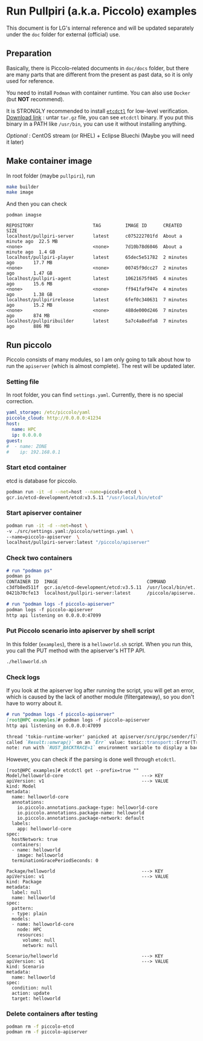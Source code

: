 # Run Pullpiri (a.k.a. Piccolo) examples

This document is for LG's internal reference and will be updated separately
under the `doc` folder for external (official) use.

## Preparation

Basically, there is Piccolo-related documents in `doc/docs` folder, but there
are many parts that are different from the present as past data, so it is
only used for reference.

You need to install `Podman` with container runtime.
You can also use `Docker` (but **NOT** recommend).

It is STRONGLY recommended to install
[`etcdctl`](https://github.com/etcd-io/etcd/blob/main/etcdctl/README.md)
for low-level verification.
[Download link](https://github.com/etcd-io/etcd/releases/download/v3.5.21/etcd-v3.5.21-linux-arm64.tar.gz)
: untar `tar.gz` file, you can see `etcdctl` binary.
If you put this binary in a PATH like `/usr/bin`, you can use it without installing anything.

*Optional* :
CentOS stream (or RHEL) + Eclipse Bluechi (Maybe you will need it later)

## Make container image

In root folder (maybe `pullpiri`), run

```bash
make builder
make image
```

And then you can check

```text
podman imagse

REPOSITORY                      TAG         IMAGE ID      CREATED             SIZE
localhost/pullpiri-server       latest      c075222701fd  About a minute ago  22.5 MB
<none>                          <none>      7d10b78d6046  About a minute ago  1.4 GB
localhost/pullpiri-player       latest      65dec5e51782  2 minutes ago       17.7 MB
<none>                          <none>      00745f9dcc27  2 minutes ago       1.47 GB
localhost/pullpiri-agent        latest      10621675f045  4 minutes ago       15.6 MB
<none>                          <none>      ff941faf947e  4 minutes ago       1.38 GB
localhost/pullpirirelease       latest      6fef0c340631  7 minutes ago       15.2 MB
<none>                          <none>      488de000d246  7 minutes ago       874 MB
localhost/pullpiribuilder       latest      5a7c4a8edfa8  7 minutes ago       886 MB
```

## Run piccolo

Piccolo consists of many modules, so I am only going to talk about how to run
the `apiserver` (which is almost complete). The rest will be updated later.

### Setting file

In root folder, you can find `settings.yaml`. Currently, there is no special correction.

```yaml
yaml_storage: /etc/piccolo/yaml
piccolo_cloud: http://0.0.0.0:41234
host:
  name: HPC
  ip: 0.0.0.0
guest:
#  - name: ZONE
#    ip: 192.168.0.1
```

### Start etcd container

etcd is database for piccolo.

```bash
podman run -it -d --net=host --name=piccolo-etcd \
gcr.io/etcd-development/etcd:v3.5.11 "/usr/local/bin/etcd"
```

### Start apiserver container

```bash
podman run -it -d --net=host \
-v ./src/settings.yaml:/piccolo/settings.yaml \
--name=piccolo-apiserver  \
localhost/pullpiri-server:latest "/piccolo/apiserver"
```

### Check two containers

```md
# run "podman ps"
podman ps
CONTAINER ID  IMAGE                                 COMMAND               CREATED         STATUS         PORTS          NAMES
c3dfb8ed511f  gcr.io/etcd-development/etcd:v3.5.11  /usr/local/bin/et...  23 minutes ago  Up 23 minutes  2379-2380/tcp  piccolo-etcd
0421b70cfe13  localhost/pullpiri-server:latest      /piccolo/apiserve...  22 minutes ago  Up 22 minutes                 piccolo-apiserver

# run "podman logs -f piccolo-apiserver"
podman logs -f piccolo-apiserver
http api listening on 0.0.0.0:47099
```

### Put Piccolo scenario into apiserver by shell script

In this folder (`examples`), there is a `helloworld.sh` script.
When you run this, you call the PUT method with the apiserver's HTTP API.

```sh
./helloworld.sh
```

### Check logs

If you look at the apiserver log after running the script, you will get
an error, which is caused by the lack of another module (filtergateway),
so you don't have to worry about it.

```md
# run "podman logs -f piccolo-apiserver"
[root@HPC examples]# podman logs -f piccolo-apiserver 
http api listening on 0.0.0.0:47099

thread 'tokio-runtime-worker' panicked at apiserver/src/grpc/sender/filtergateway.rs:26:10:
called `Result::unwrap()` on an `Err` value: tonic::transport::Error(Transport, ConnectError(ConnectError("tcp connect error", Os { code: 111, kind: ConnectionRefused, message: "Connection refused" })))
note: run with `RUST_BACKTRACE=1` environment variable to display a backtrace
```

However, you can check if the parsing is done well through `etcdctl`.

```text
[root@HPC examples]# etcdctl get --prefix=true ""
Model/helloworld-core                             ---> KEY
apiVersion: v1                                    ---> VALUE
kind: Model
metadata:
  name: helloworld-core
  annotations:
    io.piccolo.annotations.package-type: helloworld-core
    io.piccolo.annotations.package-name: helloworld
    io.piccolo.annotations.package-network: default
  labels:
    app: helloworld-core
spec:
  hostNetwork: true
  containers:
  - name: helloworld
    image: helloworld
  terminationGracePeriodSeconds: 0

Package/helloworld                                ---> KEY
apiVersion: v1                                    ---> VALUE
kind: Package
metadata:
  label: null
  name: helloworld
spec:
  pattern:
  - type: plain
  models:
  - name: helloworld-core
    node: HPC
    resources:
      volume: null
      network: null

Scenario/helloworld                               ---> KEY
apiVersion: v1                                    ---> VALUE
kind: Scenario
metadata:
  name: helloworld
spec:
  condition: null
  action: update
  target: helloworld
```

### Delete containers after testing

```sh
podman rm -f piccolo-etcd 
podman rm -f piccolo-apiserver 
```
